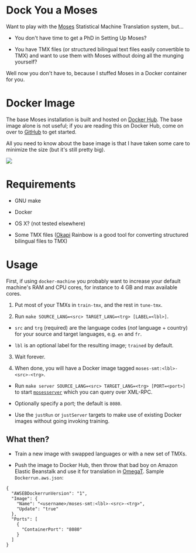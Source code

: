 # Dock You a Moses

Want to play with the [Moses](http://www.statmt.org/moses/)
Statistical Machine Translation system, but...

- You don't have time to get a PhD in Setting Up Moses?

- You have TMX files (or structured bilingual text files easily convertible to
  TMX) and want to use them with Moses without doing all the munging yourself?

Well now you don't have to, because I stuffed Moses in a Docker container for
you.

# Docker Image

The base Moses installation is built and hosted on [Docker
Hub](https://hub.docker.com/r/amake/moses-base/). The base image alone
is not useful; if you are reading this on Docker Hub, come on over to
[GitHub](https://github.com/amake/moses-smt) to get started.

All you need to know about the base image is that I have taken some
care to minimize the size (but it's still pretty big).

[![](https://imagelayers.io/badge/amake/moses-smt:base.svg)](https://imagelayers.io/?images=amake/moses-smt:base 'Get your own badge on imagelayers.io')

# Requirements

- GNU make

- Docker

- OS X? (not tested elsewhere)

- Some TMX files ([Okapi](http://okapi.opentag.com/) Rainbow is a good tool for
  converting structured bilingual files to TMX)

# Usage

First, if using `docker-machine` you probably want to increase your default
machine's RAM and CPU cores, for instance to 4 GB and max available cores.

1. Put most of your TMXs in `train-tmx`, and the rest in `tune-tmx`.

2. Run `make SOURCE_LANG=<src> TARGET_LANG=<trg> [LABEL=<lbl>]`.

  - `src` and `trg` (required) are the language codes (*not* language + country)
    for your source and target languages, e.g. `en` and `fr`.

  - `lbl` is an optional label for the resulting image; `trained` by default.

3. Wait forever.

4. When done, you will have a Docker image tagged `moses-smt:<lbl>-<src>-<trg>`.

  - Run `make server SOURCE_LANG=<src> TARGET_LANG=<trg> [PORT=<port>]` to start
    [`mosesserver`](http://www.statmt.org/moses/?n=Advanced.Moses#ntoc1) which
    you can query over XML-RPC.

  - Optionally specify a port; the default is `8080`.

  - Use the `justRun` or `justServer` targets to make use of existing Docker
    images without going invoking training.

## What then?

- Train a new image with swapped languages or with a new set of TMXs.

- Push the image to Docker Hub, then throw that bad boy on Amazon
  Elastic Beanstalk and use it for translation in
  [OmegaT](https://github.com/amake/omegat-moses-mt). Sample
  `Dockerrun.aws.json`:

```
{
  "AWSEBDockerrunVersion": "1",
  "Image": {
    "Name": "<username>/moses-smt:<lbl>-<src>-<trg>",
    "Update": "true"
  },
  "Ports": [
    {
      "ContainerPort": "8080"
    }
  ]
}
```